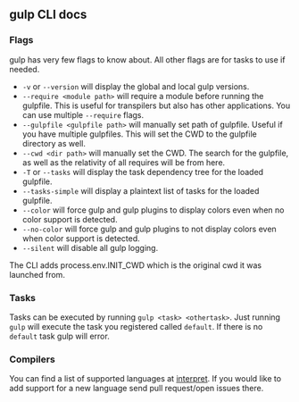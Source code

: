 ## gulp CLI docs

### Flags

gulp has very few flags to know about. All other flags are for tasks to use if needed.

- `-v` or `--version` will display the global and local gulp versions.
- `--require <module path>` will require a module before running the gulpfile. This is useful for transpilers but also has other applications. You can use multiple `--require` flags.
- `--gulpfile <gulpfile path>` will manually set path of gulpfile. Useful if you have multiple gulpfiles. This will set the CWD to the gulpfile directory as well.
- `--cwd <dir path>` will manually set the CWD. The search for the gulpfile, as well as the relativity of all requires will be from here.
- `-T` or `--tasks` will display the task dependency tree for the loaded gulpfile.
- `--tasks-simple` will display a plaintext list of tasks for the loaded gulpfile.
- `--color` will force gulp and gulp plugins to display colors even when no color support is detected.
- `--no-color` will force gulp and gulp plugins to not display colors even when color support is detected.
- `--silent` will disable all gulp logging.

The CLI adds process.env.INIT_CWD which is the original cwd it was launched from.

### Tasks

Tasks can be executed by running `gulp <task> <othertask>`. Just running `gulp` will execute the task you registered called `default`. If there is no `default` task gulp will error.

### Compilers

You can find a list of supported languages at [interpret](https://github.com/tkellen/node-interpret#jsvariants). If you would like to add support for a new language send pull request/open issues there.
